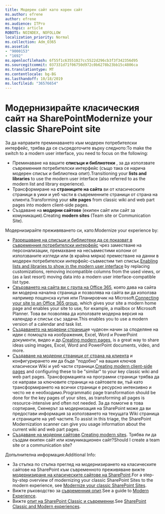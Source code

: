 ```yaml
---
title: Модерен сайт като корен сайт
ms.author: efrene
author: efrene
ms.audience: ITPro
ms.topic: article
ROBOTS: NOINDEX, NOFOLLOW
localization_priority: Normal
ms.collection: Adm_O365
ms.assetid:
- "9000153"
- "1692"
ms.openlocfilehash: 6f55f1c63551027cc5522d296cb3f3f342356d95
ms.sourcegitcommit: 037331d71f06750d972c0b6278b23bb15c4806ca
ms.translationtype: MT
ms.contentlocale: bg-BG
ms.lasthandoff: 10/18/2019
ms.locfileid: "36576654"
---
```

# <a name="modernize-your-classic-sharepoint-site"></a><span data-ttu-id="3ad45-102">Модернизирайте класическия сайт на SharePoint</span><span class="sxs-lookup"><span data-stu-id="3ad45-102">Modernize your classic SharePoint site</span></span>

<span data-ttu-id="3ad45-103">За да направите преминаването към модерен потребителски интерфейс, трябва да се съсредоточите върху следното:</span><span class="sxs-lookup"><span data-stu-id="3ad45-103">To make the switch to a modern user interface, you need to focus on the following:</span></span>

- <span data-ttu-id="3ad45-104">Преминаване на вашите **списъци и библиотеки** , за да използвате съвременния потребителски интерфейс (също така се нарича модерен списък и библиотека опит).</span><span class="sxs-lookup"><span data-stu-id="3ad45-104">Transitioning your **lists and libraries** to use the modern user interface (also referred to as the modern list and library experience).</span></span>
- <span data-ttu-id="3ad45-105">Трансформиране на **страниците на сайта** ви от класическите страници в уики и уеб части в съвременните страници от страна на клиента.</span><span class="sxs-lookup"><span data-stu-id="3ad45-105">Transforming your **site pages** from classic wiki and web part pages into modern client-side pages.</span></span>
- <span data-ttu-id="3ad45-106">Създаване на **модерни сайтове** (екипен сайт или сайт за комуникация).</span><span class="sxs-lookup"><span data-stu-id="3ad45-106">Creating **modern sites** (Team site or Communication Site).</span></span>

<span data-ttu-id="3ad45-107">Модернизирайте преживяването си, като:</span><span class="sxs-lookup"><span data-stu-id="3ad45-107">Modernize your experience by:</span></span>
- <span data-ttu-id="3ad45-108">[Разрешаване на списъци и библиотеки да се показват в съвременния потребителски интерфейс](https://docs.microsoft.com/sharepoint/dev/transform/modernize-userinterface-lists-and-libraries) чрез заместване на персонализации, премахване на несъвместими колони от използваните изгледи или (в крайна мярка) преместване на данни в модерен потребителски интерфейс-съвместим тип списък.</span><span class="sxs-lookup"><span data-stu-id="3ad45-108">[Enabling lists and libraries to show in the modern user interface](https://docs.microsoft.com/sharepoint/dev/transform/modernize-userinterface-lists-and-libraries) by replacing customizations, removing incompatible columns from the used views, or (as a last resort) moving data into a modern user interface-compatible list type.</span></span>
- <span data-ttu-id="3ad45-109">[Свързването на сайта ви с група на Office 365](https://docs.microsoft.com/sharepoint/dev/transform/modernize-connect-to-office365-group), която дава на сайта ви модерна начална страница и позволява на сайта ви да използва например пощенска кутия или Планировчик на Microsoft.</span><span class="sxs-lookup"><span data-stu-id="3ad45-109">[Connecting your site to an Office 365 group](https://docs.microsoft.com/sharepoint/dev/transform/modernize-connect-to-office365-group), which gives your site a modern home page and enables your site to use, for example, a mailbox or Microsoft Planner.</span></span> <span data-ttu-id="3ad45-110">Това ви позволява да използвате модерна версия на календар и списък със задачи.</span><span class="sxs-lookup"><span data-stu-id="3ad45-110">This enables you to use a modern version of a calendar and task list.</span></span>
- <span data-ttu-id="3ad45-111">[Създаването на модерни страници](https://support.office.com/article/create-and-use-modern-pages-on-a-sharepoint-site-b3d46deb-27a6-4b1e-87b8-df851e503dec)е чудесен начин за споделяне на идеи с помощта на изображения, Excel, Word и PowerPoint документи, видео и др.</span><span class="sxs-lookup"><span data-stu-id="3ad45-111">[Creating modern pages](https://support.office.com/article/create-and-use-modern-pages-on-a-sharepoint-site-b3d46deb-27a6-4b1e-87b8-df851e503dec), is a great way to share ideas using images, Excel, Word and PowerPoint documents, video, and more.</span></span>
- <span data-ttu-id="3ad45-112">[Създаване на модерни страници от страна на клиента](https://docs.microsoft.com/sharepoint/dev/transform/modernize-userinterface-site-pages) и конфигурирането им да бъде "подобно" на вашия ключов класически Wiki и уеб части страници.</span><span class="sxs-lookup"><span data-stu-id="3ad45-112">[Creating modern client-side pages](https://docs.microsoft.com/sharepoint/dev/transform/modernize-userinterface-site-pages) and configuring these to be "similar" to your key classic wiki and web part pages.</span></span> <span data-ttu-id="3ad45-113">Трансформацията на програмни страници трябва да се направи за ключовите страници на сайтовете ви, тъй като трансформирането на всички страници е ресурсно интензивно и често не е необходимо.</span><span class="sxs-lookup"><span data-stu-id="3ad45-113">Programmatic page transformation should be done for the key pages of your sites, as transforming all pages is resource-intensive and often not needed.</span></span> <span data-ttu-id="3ad45-114">За да помогне в това сортиране, Скенерът за модернизация на SharePoint може да ви предостави информация за използването на текущата Wiki страница и страниците на уеб частите.</span><span class="sxs-lookup"><span data-stu-id="3ad45-114">To assist in this triage, the SharePoint Modernization scanner can give you usage information about the current wiki and web part pages.</span></span>
- <span data-ttu-id="3ad45-115">[Създаване на модерни сайтове](https://support.office.com/article/create-a-team-site-in-sharepoint-ef10c1e7-15f3-42a3-98aa-b5972711777d).</span><span class="sxs-lookup"><span data-stu-id="3ad45-115">[Creating modern sites](https://support.office.com/article/create-a-team-site-in-sharepoint-ef10c1e7-15f3-42a3-98aa-b5972711777d).</span></span> <span data-ttu-id="3ad45-116">Трябва ли да създам екипен сайт или комуникационен сайт?</span><span class="sxs-lookup"><span data-stu-id="3ad45-116">Should I create a team site or a communication site?</span></span>

<span data-ttu-id="3ad45-117">Допълнителна информация:</span><span class="sxs-lookup"><span data-stu-id="3ad45-117">Additional Info:</span></span> 
- <span data-ttu-id="3ad45-118">За стъпка по стъпка преглед на модернизирането на класическите сайтове на SharePoint към съвременното преживяване вижте [модернизиране на класическите сайтове на SharePoint](https://docs.microsoft.com/sharepoint/dev/transform/modernize-classic-sites).</span><span class="sxs-lookup"><span data-stu-id="3ad45-118">For a step-by-step overview of modernizing your classic SharePoint Sites to the modern experience, see [Modernize your classic SharePoint Sites](https://docs.microsoft.com/sharepoint/dev/transform/modernize-classic-sites).</span></span>
- <span data-ttu-id="3ad45-119">Вижте ръководство за [съвременния опит](https://docs.microsoft.com/sharepoint/guide-to-sharepoint-modern-experience).</span><span class="sxs-lookup"><span data-stu-id="3ad45-119">See a guide to [Modern Experience](https://docs.microsoft.com/sharepoint/guide-to-sharepoint-modern-experience).</span></span>
- <span data-ttu-id="3ad45-120">Вижте [опит на SharePoint Classic и съвременни](https://support.office.com/article/sharepoint-classic-and-modern-experiences-5725c103-505d-4a6e-9350-300d3ec7d73f).</span><span class="sxs-lookup"><span data-stu-id="3ad45-120">See [SharePoint Classic and Modern experiences](https://support.office.com/article/sharepoint-classic-and-modern-experiences-5725c103-505d-4a6e-9350-300d3ec7d73f).</span></span> 




